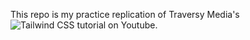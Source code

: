 This repo is my practice replication of Traversy Media's ![Tailwind CSS tutorial](https://www.youtube.com/watch?v=dFgzHOX84xQ&ab_channel=TraversyMedia) on Youtube.